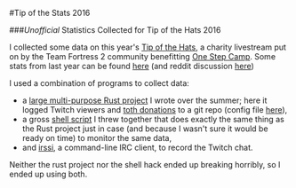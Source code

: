#Tip of the Stats 2016

###*Unofficial* Statistics Collected for Tip of the Hats 2016

I collected some data on this year's [Tip of the Hats](https://tipofthehats.org), a charity livestream put on by the Team Fortress 2 community benefitting [One Step Camp](http://www.onestepcamp.org/). Some stats from last year can be found [here](https://github.com/stensonowen/toth_stats) (and reddit discussion [here](https://redd.it/3ly23g))

I used a combination of programs to collect data: 
* a [large multi-purpose Rust project](https://github.com/stensonowen/page-mon/tree/git) I wrote over the summer; here it logged Twitch viewers and [toth donations](https://tipofthehats.com/stats) to a git repo (config file [here](/code/config)), 
* a gross [shell script](/code/log.sh) I threw together that does exactly the same thing as the Rust project just in case (and because I wasn't sure it would be ready on time) to monitor the same data, 
* and [irssi](https://irssi.org/), a command-line IRC client, to record the Twitch chat.

Neither the rust project nor the shell hack ended up breaking horribly, so I ended up using both.

